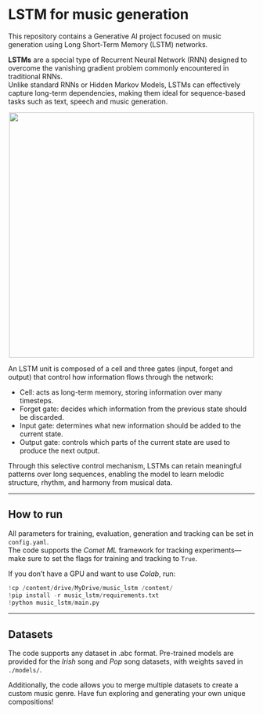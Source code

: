 # LSTM for music generation

This repository contains a Generative AI project focused on music generation using Long Short-Term Memory (LSTM) networks.  

**LSTMs** are a special type of Recurrent Neural Network (RNN) designed to overcome the vanishing gradient problem commonly encountered in traditional RNNs.  
Unlike standard RNNs or Hidden Markov Models, LSTMs can effectively capture long-term dependencies, making them ideal for sequence-based tasks such as text, speech and music generation.  

<p align="center">
  <img src="https://github.com/user-attachments/assets/7d45abfe-0e9b-49c2-a465-9e1d96c2e7c9" width="500">
</p>

An LSTM unit is composed of a cell and three gates (input, forget and output) that control how information flows through the network:  
- Cell: acts as long-term memory, storing information over many timesteps.  
- Forget gate: decides which information from the previous state should be discarded.  
- Input gate: determines what new information should be added to the current state.  
- Output gate: controls which parts of the current state are used to produce the next output.  

Through this selective control mechanism, LSTMs can retain meaningful patterns over long sequences, enabling the model to learn melodic structure, rhythm, and harmony from musical data.  

---


## How to run

All parameters for training, evaluation, generation and tracking can be set in `config.yaml`.  
The code supports the *Comet ML* framework for tracking experiments—make sure to set the flags for training and tracking to `True`.  

If you don’t have a GPU and want to use *Colab*, run:

```python
!cp /content/drive/MyDrive/music_lstm /content/
!pip install -r music_lstm/requirements.txt
!python music_lstm/main.py
```
---

## Datasets
The code supports any dataset in .abc format.
Pre-trained models are provided for the *Irish* song and *Pop* song datasets, with weights saved in `./models/`.

Additionally, the code allows you to merge multiple datasets to create a custom music genre. Have fun exploring and generating your own unique compositions!
